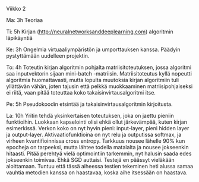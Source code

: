 Viikko 2

Ma: 3h Teoriaa

Ti: 5h Kirjan (http://neuralnetworksanddeeplearning.com) algoritmin läpikäyntiä

Ke: 3h Ongelmia virtuaaliympäristön ja umporttauksen kanssa. Päädyin pystyttämään uudelleen projektin.

To: 4h Toteutin kirjan algoritmin pohjalta matriisitoteutuksen, jossa algoritmi saa inputvektorin sijaan mini-batch -matriisin. Matriisitoteutus kyllä nopeutti algoritmia huomattavasti, mutta lopulta muutoksia kirjan algoritmiin tuli yllättävän vähän, joten tajusin että pelkkä muokkaaminen matriisipohjaiseksi ei riitä, vaan pitää toteuttaa koko takaisinvirtausalgoritmi itse.

Pe: 5h Pseudokoodin etsintää ja takaisinvirtausalgoritmin kirjoitusta. 

La: 10h Yritin tehdä yksinkertaisen toteutuksen, joka on jaettu pieniin funktioihin. Luokkaan kapselointi olisi ehkä ollut järkevämpää, kuten kirjan esimerkissä. Verkon koko on nyt hyvin pieni: input-layer, pieni hidden layer ja output-layer. Aktivaatiofunktioina on nyt relu ja outputissa softmax, ja virheen kvantifioinnissa cross entropy. Tarkkuus nousee lähelle 90% kun epocheja on tarpeeksi, mutta lähtee todella matalalta ja nousee jokseenkin hitaasti. Pitää perehtyä vielä optimointiin tarkemmin, nyt halusin saada edes jokseenkin toimivaa. Ehkä SGD auttaisi.
Testejä en päässyt vieläkään aloittamaan. Tuntuu että tässä aiheessa testien tekeminen heti alussa samaa vauhtia metodien kanssa on haastavaa, koska aihe itsessään on haastava. 